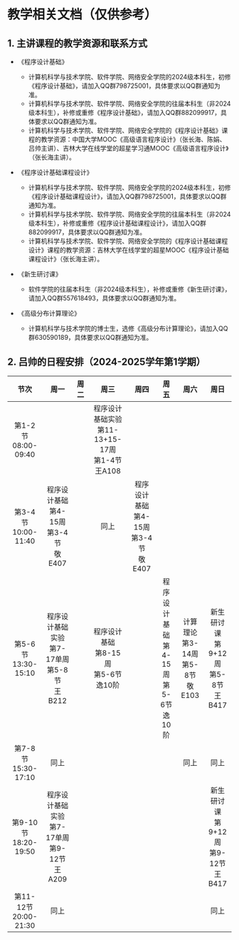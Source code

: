 # 教学相关文档（仅供参考）

## 1. 主讲课程的教学资源和联系方式

+ 《程序设计基础》
  + 计算机科学与技术学院、软件学院、网络安全学院的2024级本科生，初修《程序设计基础》，请加入QQ群798725001，具体要求以QQ群通知为准。
  + 计算机科学与技术学院、软件学院、网络安全学院的往届本科生（非2024级本科生），补修或重修《程序设计基础》，请加入QQ群882099917，具体要求以QQ群通知为准。
  + 计算机科学与技术学院、软件学院、网络安全学院的《程序设计基础》课程的教学资源：中国大学MOOC《高级语言程序设计》（张长海、陈娟、吕帅主讲）、吉林大学在线学堂的超星学习通MOOC《高级语言程序设计》（张长海主讲）。

+ 《程序设计基础课程设计》
  + 计算机科学与技术学院、软件学院、网络安全学院的2024级本科生，初修《程序设计基础课程设计》，请加入QQ群798725001，具体要求以QQ群通知为准。
  + 计算机科学与技术学院、软件学院、网络安全学院的往届本科生（非2024级本科生），补修或重修《程序设计基础课程设计》，请加入QQ群882099917，具体要求以QQ群通知为准。
  + 计算机科学与技术学院、软件学院、网络安全学院的《程序设计基础课程设计》课程的教学资源：吉林大学在线学堂的超星MOOC《程序设计基础课程设计》（张长海主讲）。

+ 《新生研讨课》
  + 软件学院的往届本科生（非2024级本科生），补修或重修《新生研讨课》，请加入QQ群557618493，具体要求以QQ群通知为准。
 
+ 《高级分布计算理论》
  + 计算机科学与技术学院的博士生，选修《高级分布计算理论》，请加入QQ群630590189，具体要求以QQ群通知为准。

## 2. 吕帅的日程安排（2024-2025学年第1学期）

节次|周一|周二|周三|周四|周五|周六|周日
:-:|:-:|:-:|:-:|:-:|:-:|:-:|:-:
第1-2节<BR>08:00-09:40|||程序设计基础实验<BR>第11-13+15-17周<BR>第1-4节<BR>王A108||||
第3-4节<BR>10:00-11:40|程序设计基础<BR>第4-15周<BR>第3-4节<BR>敬E407||同上|程序设计基础<BR>第4-15周<BR>第3-4节<BR>敬E407|||
第5-6节<BR>13:30-15:10|程序设计基础实验<BR>第7-17单周<BR>第5-8节<BR>王B212||程序设计基础<BR>第8-15周<BR>第5-6节<BR>逸10阶||程序设计基础<BR>第4-15周<BR>第5-6节<BR>逸10阶|计算理论<BR>第3-14周<BR>第5-8节<BR>敬E103|新生研讨课<BR>第9+12周<BR>第5-8节<BR>王B417
第7-8节<BR>15:30-17:10|同上|||||同上|同上
第9-10节<BR>18:20-19:50|程序设计基础实验<BR>第7-17单周<BR>第9-12节<BR>王A209||||||新生研讨课<BR>第9+12周<BR>第9-12节<BR>王B417
第11-12节<BR>20:00-21:30|同上||||||同上
